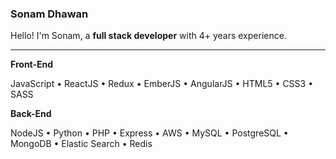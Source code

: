 ### Sonam Dhawan

Hello! I'm Sonam, a __full stack developer__ with 4+ years experience.

---

__Front-End__

JavaScript • ReactJS • Redux • EmberJS • AngularJS • HTML5 • CSS3 • SASS

__Back-End__

NodeJS • Python • PHP • Express • AWS • MySQL • PostgreSQL • MongoDB • Elastic Search • Redis

<!--
**sonamdh1/sonamdh1** is a ✨ _special_ ✨ repository because its `README.md` (this file) appears on your GitHub profile.

Here are some ideas to get you started:

- 🔭 I’m currently working on ...
- 🌱 I’m currently learning ...
- 👯 I’m looking to collaborate on ...
- 🤔 I’m looking for help with ...
- 💬 Ask me about ...
- 📫 How to reach me: ...
- 😄 Pronouns: ...
- ⚡ Fun fact: ...
-->
